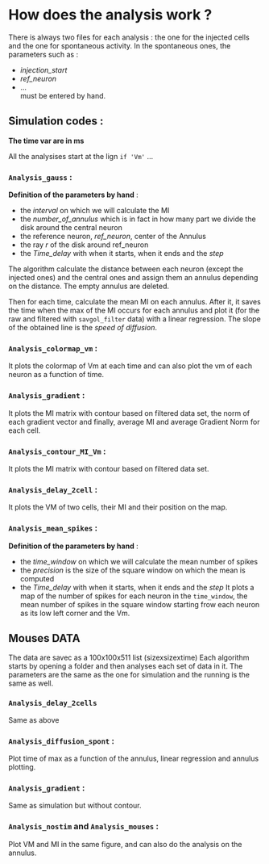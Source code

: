 # How does the analysis work ?
There is always two files for each analysis : the one for the injected cells and the one for spontaneous activity.
In the spontaneous ones, the parameters such as :
- *injection_start*
- *ref_neuron*
- ...                 
must be entered by hand. 

## Simulation codes :

**The time var are in ms**

All the analysises start at the lign `if 'Vm'` ...

### `Analysis_gauss` :

**Definition of the parameters by hand** :
- the *interval* on which we will calculate the MI
- the *number_of_annulus* which is in fact in how many part we divide the disk around the central neuron
- the reference neuron, *ref_neuron*, center of the Annulus
- the ray *r* of the disk around ref_neuron
- the *Time_delay* with when it starts, when it ends and the *step*

 The algorithm calculate the distance between each neuron (except the injected ones) and the central ones
 and assign them an annulus depending on the distance. The empty annulus are deleted.

 Then for each time, calculate the mean MI on each annulus.
 After it, it saves the time when the max of the MI occurs for each annulus and plot it (for the raw and filtered with `savgol_filter` data) with a linear regression.
 The slope of the obtained line is the *speed of diffusion*.

### `Analysis_colormap_vm` :
 It plots the colormap of Vm at each time and can also plot the vm of each neuron as a function of time.

### `Analysis_gradient` : 
 It plots the MI matrix with contour based on filtered data set, the norm of each gradient vector and finally, average MI and average Gradient Norm for each cell. 
 
 ### `Analysis_contour_MI_Vm` :
   It plots the MI matrix with contour based on filtered data set.
   
### `Analysis_delay_2cell` :
  It plots the VM of two cells, their MI and their position on the map. 
  
 ### `Analysis_mean_spikes` :
 **Definition of the parameters by hand** :
- the *time_window* on which we will calculate the mean number of spikes
- the *precision* is the size of the square window on which the mean is computed
- the *Time_delay* with when it starts, when it ends and the *step*
It plots a map of the number of spikes for each neuron in the `time_window`, the mean number of spikes in the square window starting frow each neuron as its low left corner and the Vm. 


## Mouses DATA
The data are savec as a 100x100x511 list (sizexsizextime)
Each algorithm starts by opening a folder and then analyses each set of data in it. 
The parameters are the same as the one for simulation and the running is the same as well.

### `Analysis_delay_2cells`
Same as above 

### `Analysis_diffusion_spont` :
Plot time of max as a function of the annulus, linear regression and annulus plotting. 

### `Analysis_gradient` :
Same as simulation but without contour. 

### `Analysis_nostim` and `Analysis_mouses` :
Plot VM and MI in the same figure, and can also do the analysis on the annulus. 

